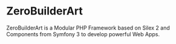 # ZeroBuilderArt
ZeroBuilderArt is a Modular PHP Framework based on Silex 2 and Components from Symfony 3  to develop powerful Web Apps.
